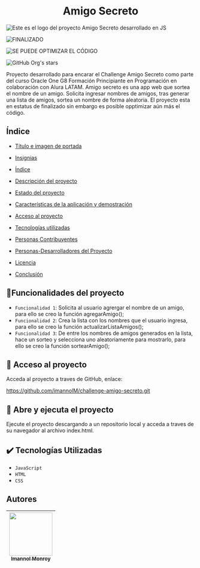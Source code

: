 <h1 align="center"> Amigo Secreto </h1>

![Este es el logo del proyecto Amigo Secreto desarrollado en JS](https://github.com/user-attachments/assets/b56659e4-405b-4276-be44-af1772b9843b)

![FINALIZADO](https://img.shields.io/badge/STATUS-FINALIZADO-green)

![SE PUEDE OPTIMIZAR EL CÓDIGO](https://img.shields.io/badge/STATUS-OPTIMIZAR-blue)

![GitHub Org's stars](https://img.shields.io/github/stars/camilafernanda?style=social)

Proyecto desarrollado para encarar el Challenge Amigo Secreto como parte del curso Oracle One G8 Formación Principiante en Programación en colaboración con Alura LATAM. Amigo secreto es una app web que sortea el nombre de un amigo. Solicita ingresar nombres de amigos, tras generar una lista de amigos, sortea un nombre de forma aleatoria. El proyecto esta en estatus de finalizado sin embargo es posible opptimizar aún más el código.

## Índice

* [Título e imagen de portada](#Título-e-imagen-de-portada)

* [Insignias](#insignias)

* [Índice](#índice)

* [Descripción del proyecto](#descripción-del-proyecto)

* [Estado del proyecto](#Estado-del-proyecto)

* [Características de la aplicación y demostración](#Características-de-la-aplicación-y-demostración)

* [Acceso al proyecto](#acceso-proyecto)

* [Tecnologías utilizadas](#tecnologías-utilizadas)

* [Personas Contribuyentes](#personas-contribuyentes)

* [Personas-Desarrolladores del Proyecto](#personas-desarrolladores)

* [Licencia](#licencia)

* [Conclusión](#conclusión)

## :hammer:Funcionalidades del proyecto

- `Funcionalidad 1`: Solicita al usuario agrergar el nombre de un amigo, para ello se creo la función agregarAmigo();
- `Funcionalidad 2`: Crea la lista con los nombres que el usuario ingresa, para ello se creo la función actualizarListaAmigos();
- `Funcionalidad 3`: De entre los nombres de amigos generados en la lista, hace un sorteo y selecciona uno aleatoriamente para mostrarlo, para ello se creo la función sortearAmigo();

## :file_folder: Acceso al proyecto

Acceda al proyecto a traves de GitHub, enlace:

https://github.com/imannolM/challenge-amigo-secreto.git

## :open_file_folder: Abre y ejecuta el proyecto

Ejecute el proyecto descargando a un repositorio local y acceda a traves de su navegador al archivo index.html.

## :heavy_check_mark: Tecnologías Utilizadas

- `JavaScript`
- `HTML`
- `CSS`

## Autores

| [<img src="https://github.com/user-attachments/assets/1f587eac-e4e3-4cf1-a79c-592a2134fe3a" width=115><br><sub>Imannol Monroy</sub>](https://github.com/imannolM) |
| :---: |
